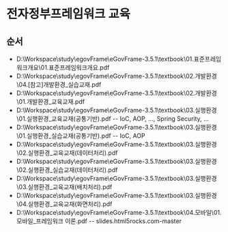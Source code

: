 # 전자정부프레임워크 교육

## 순서
- ‪D:\Workspace\study\egovFrame\eGovFrame-3.5.1\textbook\01.표준프레임워크개요\01.표준프레임워크개요.pdf
- ‪D:\Workspace\study\egovFrame\eGovFrame-3.5.1\textbook\02.개발환경\04.[참고]개발환경_실습교재.pdf
- ‪D:\Workspace\study\egovFrame\eGovFrame-3.5.1\textbook\02.개발환경\01.개발환경_교육교재.pdf
- ‪D:\Workspace\study\egovFrame\eGovFrame-3.5.1\textbook\03.실행환경\01.실행환경_교육교재(공통기반).pdf
-- IoC, AOP, ..., Spring Security, ...
- ‪D:\Workspace\study\egovFrame\eGovFrame-3.5.1\textbook\03.실행환경\01.실행환경_실습교재(공통기반).pdf
-- IoC, AOP
- ‪D:\Workspace\study\egovFrame\eGovFrame-3.5.1\textbook\03.실행환경\02.실행환경_교육교재(데이터처리).pdf
- ‪D:\Workspace\study\egovFrame\eGovFrame-3.5.1\textbook\03.실행환경\02.실행환경_실습교재(데이터처리).pdf
- ‪D:\Workspace\study\egovFrame\eGovFrame-3.5.1\textbook\03.실행환경\03.실행환경_교육교재(배치처리).pdf
- ‪D:\Workspace\study\egovFrame\eGovFrame-3.5.1\textbook\03.실행환경\04.실행환경_교육교재(화면처리).pdf
- ‪D:\Workspace\study\egovFrame\eGovFrame-3.5.1\textbook\04.모바일\01.모바일_프레임워크 이론.pdf
-- slides.html5rocks.com-master
